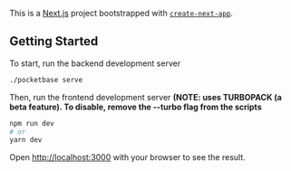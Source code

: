 This is a [Next.js](https://nextjs.org/) project bootstrapped with [`create-next-app`](https://github.com/vercel/next.js/tree/canary/packages/create-next-app).

## Getting Started

To start, run the backend development server

```bash
./pocketbase serve
```

Then, run the frontend development server **(NOTE: uses TURBOPACK (a beta feature). To disable, remove the --turbo flag from the scripts**

```bash
npm run dev
# or
yarn dev
```

Open [http://localhost:3000](http://localhost:3000) with your browser to see the result.

